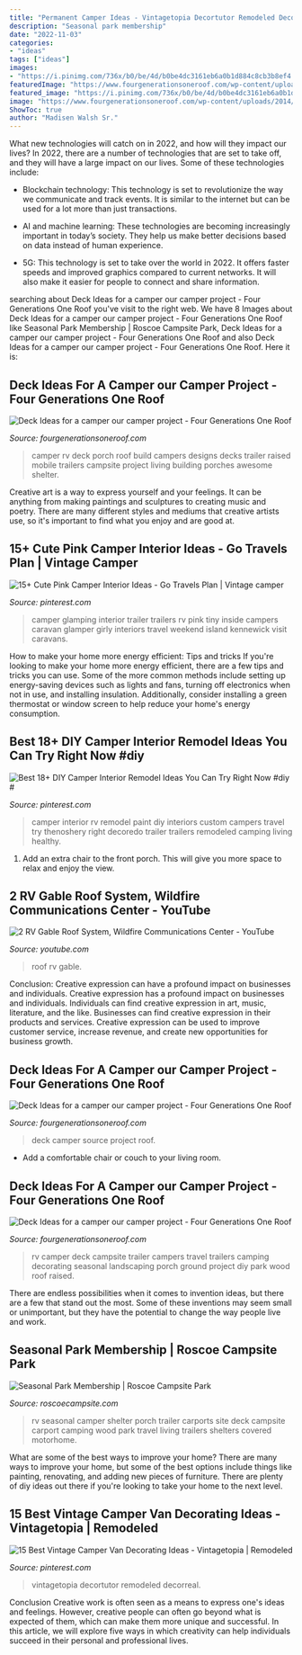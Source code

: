 ```yaml
---
title: "Permanent Camper Ideas - Vintagetopia Decortutor Remodeled Decorreal"
description: "Seasonal park membership"
date: "2022-11-03"
categories:
- "ideas"
tags: ["ideas"]
images:
- "https://i.pinimg.com/736x/b0/be/4d/b0be4dc3161eb6a0b1d884c8cb3b8ef4.jpg"
featuredImage: "https://www.fourgenerationsoneroof.com/wp-content/uploads/2014/05/deck-ideas-camper-ground-level.jpg"
featured_image: "https://i.pinimg.com/736x/b0/be/4d/b0be4dc3161eb6a0b1d884c8cb3b8ef4.jpg"
image: "https://www.fourgenerationsoneroof.com/wp-content/uploads/2014/05/deck-ideas-camper-ground-level.jpg"
ShowToc: true
author: "Madisen Walsh Sr."
---
```



What new technologies will catch on in 2022, and how will they impact our lives?
In 2022, there are a number of technologies that are set to take off, and they will have a large impact on our lives. Some of these technologies include: 
- Blockchain technology: This technology is set to revolutionize the way we communicate and track events. It is similar to the internet but can be used for a lot more than just transactions. 

- AI and machine learning: These technologies are becoming increasingly important in today’s society. They help us make better decisions based on data instead of human experience. 

- 5G: This technology is set to take over the world in 2022. It offers faster speeds and improved graphics compared to current networks. It will also make it easier for people to connect and share information.

	

		
searching about Deck Ideas for a camper our camper project - Four Generations One Roof you've visit to the right web. We have 8 Images about Deck Ideas for a camper our camper project - Four Generations One Roof like Seasonal Park Membership | Roscoe Campsite Park, Deck Ideas for a camper our camper project - Four Generations One Roof and also Deck Ideas for a camper our camper project - Four Generations One Roof. Here it is:
		
    
## Deck Ideas For A Camper our Camper Project - Four Generations One Roof

<img loading=lazy src="https://i1.wp.com/www.fourgenerationsoneroof.com/wp-content/uploads/2014/05/deck-ideas-camper-raised-deck.jpg?fit=600%2C400&amp;ssl=1" onerror="this.onerror=null;this.src='https://tse1.mm.bing.net/th?id=OIP.Thdq6aTU4Qgv212H8PHAiQHaE8&amp;pid=15.1';" alt="Deck Ideas for a camper our camper project - Four Generations One Roof">

_Source: fourgenerationsoneroof.com_

>camper rv deck porch roof build campers designs decks trailer raised mobile trailers campsite project living building porches awesome shelter. 

	

Creative art is a way to express yourself and your feelings. It can be anything from making paintings and sculptures to creating music and poetry. There are many different styles and mediums that creative artists use, so it's important to find what you enjoy and are good at.

    
## 15+ Cute Pink Camper Interior Ideas - Go Travels Plan | Vintage Camper

<img loading=lazy src="https://i.pinimg.com/736x/b0/be/4d/b0be4dc3161eb6a0b1d884c8cb3b8ef4.jpg" onerror="this.onerror=null;this.src='https://tse3.mm.bing.net/th?id=OIP.HLjnCAg5N3EZqQJpi5uZggHaKf&amp;pid=15.1';" alt="15+ Cute Pink Camper Interior Ideas - Go Travels Plan | Vintage camper">

_Source: pinterest.com_

>camper glamping interior trailer trailers rv pink tiny inside campers caravan glamper girly interiors travel weekend island kennewick visit caravans. 

	

How to make your home more energy efficient: Tips and tricks
If you're looking to make your home more energy efficient, there are a few tips and tricks you can use. Some of the more common methods include setting up energy-saving devices such as lights and fans, turning off electronics when not in use, and installing insulation. Additionally, consider installing a green thermostat or window screen to help reduce your home's energy consumption.

    
## Best 18+ DIY Camper Interior Remodel Ideas You Can Try Right Now #diy #

<img loading=lazy src="https://i.pinimg.com/originals/10/ad/2a/10ad2a147ce34d758205c64b13295fc5.jpg" onerror="this.onerror=null;this.src='https://tse2.mm.bing.net/th?id=OIP.ZxNxdk0UtImJjnyAR1IGsAHaJ3&amp;pid=15.1';" alt="Best 18+ DIY Camper Interior Remodel Ideas You Can Try Right Now #diy #">

_Source: pinterest.com_

>camper interior rv remodel paint diy interiors custom campers travel try thenoshery right decoredo trailer trailers remodeled camping living healthy. 

	

1. Add an extra chair to the front porch. This will give you more space to relax and enjoy the view. 

    
## 2 RV Gable Roof System, Wildfire Communications Center - YouTube

<img loading=lazy src="https://i.ytimg.com/vi/mV7WYSim0i8/maxresdefault.jpg" onerror="this.onerror=null;this.src='https://tse4.mm.bing.net/th?id=OIP.oqHHEQDnw6oVqXI9b3DbuwHaEK&amp;pid=15.1';" alt="2 RV Gable Roof System, Wildfire Communications Center - YouTube">

_Source: youtube.com_

>roof rv gable. 

	

Conclusion: Creative expression can have a profound impact on businesses and individuals.
Creative expression has a profound impact on businesses and individuals. Individuals can find creative expression in art, music, literature, and the like. Businesses can find creative expression in their products and services. Creative expression can be used to improve customer service, increase revenue, and create new opportunities for business growth.

    
## Deck Ideas For A Camper our Camper Project - Four Generations One Roof

<img loading=lazy src="https://i0.wp.com/www.fourgenerationsoneroof.com/wp-content/uploads/2014/05/deck-ideas-camper-stained-wrapped-deck.jpg?resize=400%2C280&amp;ssl=1" onerror="this.onerror=null;this.src='https://tse3.mm.bing.net/th?id=OIP.0cbwU8Ql73Xtnnsfn_oXDQAAAA&amp;pid=15.1';" alt="Deck Ideas for a camper our camper project - Four Generations One Roof">

_Source: fourgenerationsoneroof.com_

>deck camper source project roof. 

	

- Add a comfortable chair or couch to your living room.

    
## Deck Ideas For A Camper our Camper Project - Four Generations One Roof

<img loading=lazy src="https://www.fourgenerationsoneroof.com/wp-content/uploads/2014/05/deck-ideas-camper-ground-level.jpg" onerror="this.onerror=null;this.src='https://tse2.mm.bing.net/th?id=OIP.GbBzPL3cSz1Tyq2dAAHcJAHaFj&amp;pid=15.1';" alt="Deck Ideas for a camper our camper project - Four Generations One Roof">

_Source: fourgenerationsoneroof.com_

>rv camper deck campsite trailer campers travel trailers camping decorating seasonal landscaping porch ground project diy park wood roof raised. 

	

There are endless possibilities when it comes to invention ideas, but there are a few that stand out the most. Some of these inventions may seem small or unimportant, but they have the potential to change the way people live and work.

    
## Seasonal Park Membership | Roscoe Campsite Park

<img loading=lazy src="http://roscoecampsite.com/wp-content/uploads/2014/12/IMG_0058-1-e1421363520378-960x600.jpeg" onerror="this.onerror=null;this.src='https://tse2.mm.bing.net/th?id=OIP.ZWYkTlUe-l9ltiGppKXGYAHaFl&amp;pid=15.1';" alt="Seasonal Park Membership | Roscoe Campsite Park">

_Source: roscoecampsite.com_

>rv seasonal camper shelter porch trailer carports site deck campsite carport camping wood park travel living trailers shelters covered motorhome. 

	

What are some of the best ways to improve your home?
There are many ways to improve your home, but some of the best options include things like painting, renovating, and adding new pieces of furniture. There are plenty of diy ideas out there if you're looking to take your home to the next level.

    
## 15 Best Vintage Camper Van Decorating Ideas - Vintagetopia | Remodeled

<img loading=lazy src="https://i.pinimg.com/originals/ef/46/aa/ef46aaaef554f655e4ea04bc42982140.jpg" onerror="this.onerror=null;this.src='https://tse4.mm.bing.net/th?id=OIP.Tazmgq1D9tmAEn944DOTOgHaKi&amp;pid=15.1';" alt="15 Best Vintage Camper Van Decorating Ideas - Vintagetopia | Remodeled">

_Source: pinterest.com_

>vintagetopia decortutor remodeled decorreal. 

	

Conclusion
Creative work is often seen as a means to express one's ideas and feelings. However, creative people can often go beyond what is expected of them, which can make them more unique and successful. In this article, we will explore five ways in which creativity can help individuals succeed in their personal and professional lives.

